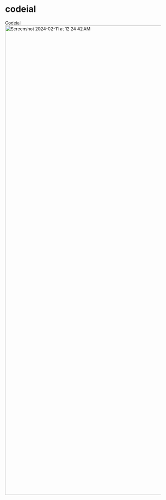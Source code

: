 # codeial
<a href="http://16.171.138.189">Codeial</a>
<img width="1514" alt="Screenshot 2024-02-11 at 12 24 42 AM" src="https://github.com/samvat7/codeial/assets/108258653/3f219945-54f8-41d7-bd63-5488f3f7c74f">

